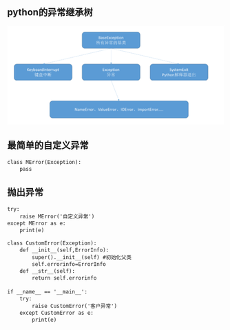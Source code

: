 ## python的异常继承树
![exception](pic/exception.png)

## 最简单的自定义异常
```
class MError(Exception):
    pass
```

## 抛出异常
```
try:
    raise MError('自定义异常')
except MError as e:
    print(e)
```
```
class CustomError(Exception):
    def __init__(self,ErrorInfo):
        super().__init__(self) #初始化父类
        self.errorinfo=ErrorInfo
    def __str__(self):
        return self.errorinfo

if __name__ == '__main__':
    try:
        raise CustomError('客户异常')
    except CustomError as e:
        print(e)
```